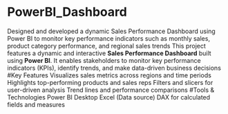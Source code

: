 # PowerBI_Dashboard
Designed and developed a dynamic Sales Performance Dashboard using Power BI to monitor key performance indicators such as monthly sales, product category performance, and regional sales trends
This project features a dynamic and interactive **Sales Performance Dashboard** built using **Power BI**. It enables stakeholders to monitor key performance indicators (KPIs), identify trends, and make data-driven business decisions
#Key Features
Visualizes sales metrics across regions and time periods
Highlights top-performing products and sales reps
Filters and slicers for user-driven analysis
Trend lines and performance comparisons
#Tools & Technologies
Power BI Desktop
Excel (Data source)
DAX for calculated fields and measures
